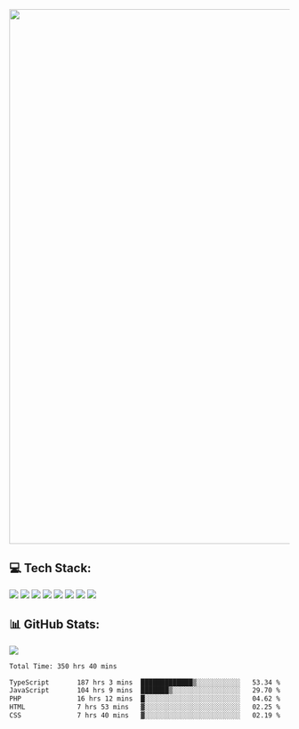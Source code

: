 <img style='width: 100vw' src='./hcampos_gradient.png'>

## 💻 Tech Stack:

![](https://img.shields.io/badge/next%20js-000000?style=for-the-badge&logo=nextdotjs&logoColor=white) ![](https://img.shields.io/badge/Tailwind_CSS-38B2AC?style=for-the-badge&logo=tailwind-css&logoColor=white) ![](https://img.shields.io/badge/React_Query-FF4154?style=for-the-badge&logo=React_Query&logoColor=white) ![](https://img.shields.io/badge/React-20232A?style=for-the-badge&logo=react&logoColor=61DAFB) ![](https://img.shields.io/badge/TypeScript-007ACC?style=for-the-badge&logo=typescript&logoColor=white) ![](https://img.shields.io/badge/JavaScript-323330?style=for-the-badge&logo=javascript&logoColor=F7DF1E) ![](https://img.shields.io/badge/Prisma-3982CE?style=for-the-badge&logo=Prisma&logoColor=white) ![](https://img.shields.io/badge/Supabase-181818?style=for-the-badge&logo=supabase&logoColor=white)

## 📊 GitHub Stats:

![](https://github-readme-stats.vercel.app/api?username=Sakoutecher&show_icons=true&count_private=true&&bg_color=70,11998e,38ef7d&title_color=fff&text_color=fff&icon_color=fff&hide_border=true)<br/>

<!--START_SECTION:waka-->

```txt
Total Time: 350 hrs 40 mins

TypeScript       187 hrs 3 mins  █████████████▒░░░░░░░░░░░   53.34 %
JavaScript       104 hrs 9 mins  ███████▒░░░░░░░░░░░░░░░░░   29.70 %
PHP              16 hrs 12 mins  █░░░░░░░░░░░░░░░░░░░░░░░░   04.62 %
HTML             7 hrs 53 mins   ▓░░░░░░░░░░░░░░░░░░░░░░░░   02.25 %
CSS              7 hrs 40 mins   ▓░░░░░░░░░░░░░░░░░░░░░░░░   02.19 %
```

<!--END_SECTION:waka-->
